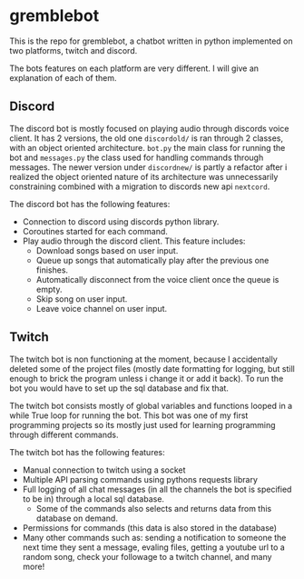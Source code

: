 # gremblebot
This is the repo for gremblebot, a chatbot written in python implemented on two platforms, twitch and discord.

The bots features on each platform are very different. I will give an explanation of each of them.

## Discord
The discord bot is mostly focused on playing audio through discords voice client. It has 2 versions, the old one `discordold/` is ran through 2 classes, with an object oriented architecture. `bot.py` the main class for running the bot and `messages.py` the class used for handling commands through messages. The newer version under `discordnew/` is partly a refactor after i realized the object oriented nature of its architecture was unnecessarily constraining combined with a migration to discords new api `nextcord`.

The discord bot has the following features:
- Connection to discord using discords python library.
- Coroutines started for each command.
- Play audio through the discord client. This feature includes:
    - Download songs based on user input.
    - Queue up songs that automatically play after the previous one finishes.
    - Automatically disconnect from the voice client once the queue is empty.
    - Skip song on user input.
    - Leave voice channel on user input.


## Twitch
The twitch bot is non functioning at the moment, because I accidentally deleted some of the project files 
(mostly date formatting for logging, but still enough to brick the program unless i change it or add it back).
To run the bot you would have to set up the sql database and fix that.

The twitch bot consists mostly of global variables and functions looped in a while True loop for running the bot. This bot was one 
of my first programming projects so its mostly just used for learning programming through different commands.

The twitch bot has the following features:
- Manual connection to twitch using a socket
- Multiple API parsing commands using pythons requests library
- Full logging of all chat messages (in all the channels the bot is specified to be in) through a local sql database. 
    - Some of the commands also selects and returns data from this database on demand.
- Permissions for commands (this data is also stored in the database)
- Many other commands such as: sending a notification to someone the next time they sent a message, evaling files, 
getting a youtube url to a random song, check your followage to a twitch channel, and many more!

